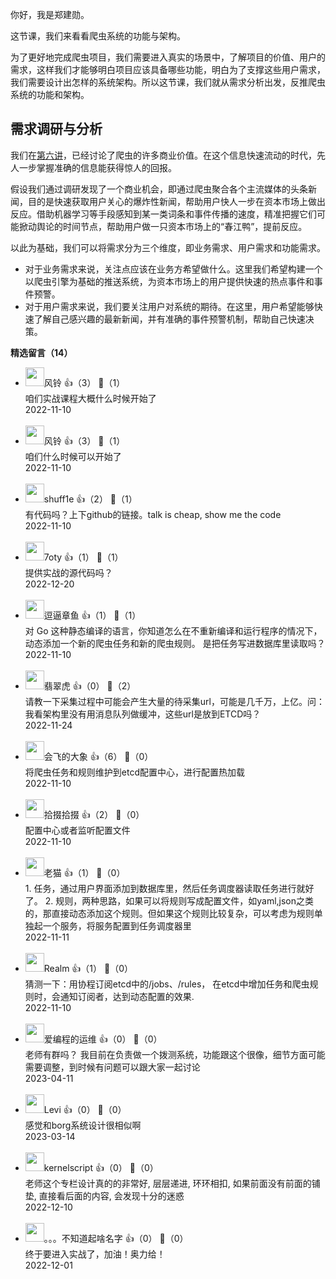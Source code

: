 你好，我是郑建勋。

这节课，我们来看看爬虫系统的功能与架构。

为了更好地完成爬虫项目，我们需要进入真实的场景中，了解项目的价值、用户的需求，这样我们才能够明白项目应该具备哪些功能，明白为了支撑这些用户需求，我们需要设计出怎样的系统架构。所以这节课，我们就从需求分析出发，反推爬虫系统的功能和架构。

## 需求调研与分析

我们在[第六讲](https://time.geekbang.org/column/article/595433)，已经讨论了爬虫的许多商业价值。在这个信息快速流动的时代，先人一步掌握准确的信息能获得惊人的回报。

假设我们通过调研发现了一个商业机会，即通过爬虫聚合各个主流媒体的头条新闻，目的是快速获取用户关心的爆炸性新闻，帮助用户快人一步在资本市场上做出反应。借助机器学习等手段感知到某一类词条和事件传播的速度，精准把握它们可能掀动舆论的时间节点，帮助用户做一只资本市场上的“春江鸭”，提前反应。

以此为基础，我们可以将需求分为三个维度，即业务需求、用户需求和功能需求。

- 对于业务需求来说，关注点应该在业务方希望做什么。这里我们希望构建一个以爬虫引擎为基础的推送系统，为资本市场上的用户提供快速的热点事件和事件预警。
- 对于用户需求来说，我们要关注用户对系统的期待。在这里，用户希望能够快速了解自己感兴趣的最新新闻，并有准确的事件预警机制，帮助自己快速决策。
<div><strong>精选留言（14）</strong></div><ul>
<li><img src="https://static001.geekbang.org/account/avatar/00/28/2e/0c/b6180a5f.jpg" width="30px"><span>风铃</span> 👍（3） 💬（1）<div>咱们实战课程大概什么时候开始了
</div>2022-11-10</li><br/><li><img src="https://static001.geekbang.org/account/avatar/00/28/2e/0c/b6180a5f.jpg" width="30px"><span>风铃</span> 👍（3） 💬（1）<div>咱们什么时候可以开始了
</div>2022-11-10</li><br/><li><img src="http://thirdwx.qlogo.cn/mmopen/vi_32/DYAIOgq83ep075ibtmxMf3eOYlBJ96CE9TEelLUwePaLqp8M75gWHEcM3za0voylA0oe9y3NiaboPB891rypRt7w/132" width="30px"><span>shuff1e</span> 👍（2） 💬（1）<div>有代码吗？上下github的链接。talk is cheap, show me the code</div>2022-11-10</li><br/><li><img src="" width="30px"><span>7oty</span> 👍（1） 💬（1）<div>提供实战的源代码吗？</div>2022-12-20</li><br/><li><img src="http://thirdwx.qlogo.cn/mmopen/vi_32/PiajxSqBRaEJfTnE46bP9zFU0MJicYZmKYTPhm97YjgSEmNVKr3ic1BY3CL8ibPUFCBVTqyoHQPpBcbe9GRKEN1CyA/132" width="30px"><span>逗逼章鱼</span> 👍（1） 💬（1）<div>对 Go 这种静态编译的语言，你知道怎么在不重新编译和运行程序的情况下，动态添加一个新的爬虫任务和新的爬虫规则。
是把任务写进数据库里读取吗？</div>2022-11-10</li><br/><li><img src="https://static001.geekbang.org/account/avatar/00/16/18/4f/9e4d5591.jpg" width="30px"><span>翡翠虎</span> 👍（0） 💬（2）<div>请教一下采集过程中可能会产生大量的待采集url，可能是几千万，上亿。问：我看架构里没有用消息队列做缓冲，这些url是放到ETCD吗？</div>2022-11-24</li><br/><li><img src="https://static001.geekbang.org/account/avatar/00/17/32/ab/272af78e.jpg" width="30px"><span>会飞的大象</span> 👍（6） 💬（0）<div>将爬虫任务和规则维护到etcd配置中心，进行配置热加载</div>2022-11-10</li><br/><li><img src="https://static001.geekbang.org/account/avatar/00/10/0c/e1/f663213e.jpg" width="30px"><span>拾掇拾掇</span> 👍（2） 💬（0）<div>配置中心或者监听配置文件</div>2022-11-10</li><br/><li><img src="https://static001.geekbang.org/account/avatar/00/0f/62/8e/985cbc25.jpg" width="30px"><span>老猫</span> 👍（1） 💬（0）<div>1. 任务，通过用户界面添加到数据库里，然后任务调度器读取任务进行就好了。
2. 规则，两种思路，如果可以将规则写成配置文件，如yaml,json之类的，那直接动态添加这个规则。但如果这个规则比较复杂，可以考虑为规则单独起一个服务，将服务配置到任务调度器里</div>2022-11-11</li><br/><li><img src="https://static001.geekbang.org/account/avatar/00/10/7f/d3/b5896293.jpg" width="30px"><span>Realm</span> 👍（1） 💬（0）<div>猜测一下：用协程订阅etcd中的&#47;jobs、&#47;rules，
在etcd中增加任务和爬虫规则时，会通知订阅者，达到动态配置的效果.</div>2022-11-10</li><br/><li><img src="https://thirdwx.qlogo.cn/mmopen/vi_32/4faqHgQSawd4VzAtSv0IWDddm9NucYWibRpxejWPH5RUO310qv8pAFmc0rh0Qu6QiahlTutGZpia8VaqP2w6icybiag/132" width="30px"><span>爱编程的运维</span> 👍（0） 💬（0）<div>老师有群吗？
我目前在负责做一个拨测系统，功能跟这个很像，细节方面可能需要调整，到时候有问题可以跟大家一起讨论 </div>2023-04-11</li><br/><li><img src="https://thirdwx.qlogo.cn/mmopen/vi_32/PiajxSqBRaELFU3Q4jNo4GWeuW6Qib7ibY4QtJ62uFumhtQ8sRSeO2971nQrydCgHz5c5xLSKjicibGIASL9QMy8koA/132" width="30px"><span>Levi</span> 👍（0） 💬（0）<div>感觉和borg系统设计很相似啊</div>2023-03-14</li><br/><li><img src="" width="30px"><span>kernelscript</span> 👍（0） 💬（0）<div>老师这个专栏设计真的的非常好, 层层递进, 环环相扣, 如果前面没有前面的铺垫, 直接看后面的内容, 会发现十分的迷惑</div>2022-12-10</li><br/><li><img src="https://static001.geekbang.org/account/avatar/00/26/97/a5/e52d10bb.jpg" width="30px"><span>。。。不知道起啥名字</span> 👍（0） 💬（0）<div>终于要进入实战了，加油！奥力给！</div>2022-12-01</li><br/>
</ul>